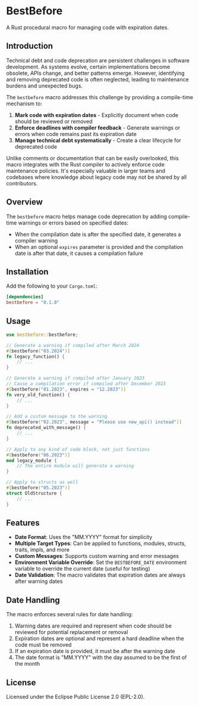 # BestBefore

A Rust procedural macro for managing code with expiration dates.

## Introduction

Technical debt and code deprecation are persistent challenges in software development. As systems evolve, certain implementations become obsolete, APIs change, and better patterns emerge. However, identifying and removing deprecated code is often neglected, leading to maintenance burdens and unexpected bugs.

The `bestbefore` macro addresses this challenge by providing a compile-time mechanism to:

1. **Mark code with expiration dates** - Explicitly document when code should be reviewed or removed
2. **Enforce deadlines with compiler feedback** - Generate warnings or errors when code remains past its expiration date
3. **Manage technical debt systematically** - Create a clear lifecycle for deprecated code

Unlike comments or documentation that can be easily overlooked, this macro integrates with the Rust compiler to actively enforce code maintenance policies. It's especially valuable in larger teams and codebases where knowledge about legacy code may not be shared by all contributors.

## Overview

The `bestbefore` macro helps manage code deprecation by adding compile-time warnings or errors based on specified dates:

- When the compilation date is after the specified date, it generates a compiler warning
- When an optional `expires` parameter is provided and the compilation date is after that date, it causes a compilation failure

## Installation

Add the following to your `Cargo.toml`:

```toml
[dependencies]
bestbefore = "0.1.0"
```

## Usage

```rust
use bestbefore::bestbefore;

// Generate a warning if compiled after March 2024
#[bestbefore("03.2024")]
fn legacy_function() {
    // ...
}

// Generate a warning if compiled after January 2023
// Cause a compilation error if compiled after December 2023
#[bestbefore("01.2023", expires = "12.2023")]
fn very_old_function() {
    // ...
}

// Add a custom message to the warning
#[bestbefore("02.2023", message = "Please use new_api() instead")]
fn deprecated_with_message() {
    // ...
}

// Apply to any kind of code block, not just functions
#[bestbefore("06.2023")]
mod legacy_module {
    // The entire module will generate a warning
}

// Apply to structs as well
#[bestbefore("05.2023")]
struct OldStructure {
    // ...
}
```

## Features

- **Date Format**: Uses the "MM.YYYY" format for simplicity
- **Multiple Target Types**: Can be applied to functions, modules, structs, traits, impls, and more
- **Custom Messages**: Supports custom warning and error messages
- **Environment Variable Override**: Set the `BESTBEFORE_DATE` environment variable to override the current date (useful for testing)
- **Date Validation**: The macro validates that expiration dates are always after warning dates

## Date Handling

The macro enforces several rules for date handling:

1. Warning dates are required and represent when code should be reviewed for potential replacement or removal
2. Expiration dates are optional and represent a hard deadline when the code must be removed
3. If an expiration date is provided, it must be after the warning date
4. The date format is "MM.YYYY" with the day assumed to be the first of the month

## License

Licensed under the Eclipse Public License 2.0 (EPL-2.0). 